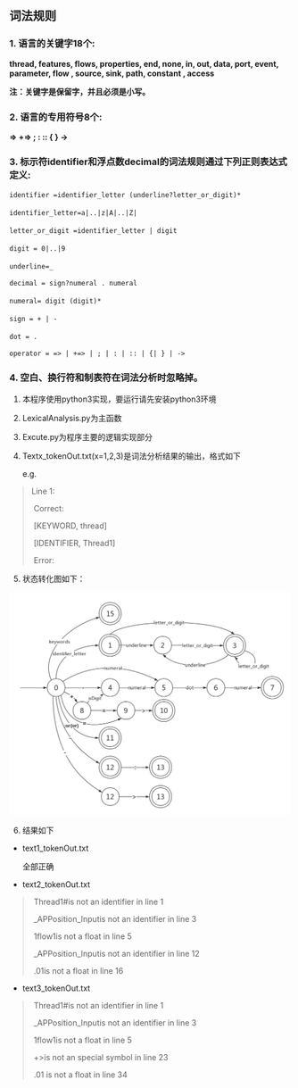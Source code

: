## 词法规则

### 1. 语言的关键字18个:

**thread, features,  flows,  properties, end,  none,  in, out, data, port,  event,  parameter, flow ,  source, sink, path, constant , access**

**注：关键字是保留字，并且必须是小写。**

### 2. 语言的专用符号8个:

**=> +=>  ;   :  ::  {  }   ->**

### 3. 标示符identifier和浮点数decimal的词法规则通过下列正则表达式定义:

```
identifier =identifier_letter (underline?letter_or_digit)*

identifier_letter=a|..|z|A|..|Z|

letter_or_digit =identifier_letter | digit

digit = 0|..|9

underline=_
```

```
decimal = sign?numeral . numeral

numeral= digit (digit)*

sign = + | -

dot = .
```
```
operator = => | +=> | ; | : | :: | {| } | ->
```
### 4. 空白、换行符和制表符在词法分析时忽略掉。

1. 本程序使用python3实现，要运行请先安装python3环境
2. LexicalAnalysis.py为主函数
3. Excute.py为程序主要的逻辑实现部分

4.    Textx_tokenOut.txt(x=1,2,3)是词法分析结果的输出，格式如下

      e.g.

> Line 1:
>
> ​	Correct:
>
> ​		 [KEYWORD, thread]
>
> ​		[IDENTIFIER, Thread1]
>
> ​	 Error:

5. 状态转化图如下：

![statement](statement.png)

6. 结果如下

* text1_tokenOut.txt 

  全部正确

* text2_tokenOut.txt

> ​        Thread1#is not an identifier in line 1
>
> ​	_APPosition_Inputis not an identifier in line 3
>
> ​         1flow1is not a float in line 5
>
> ​         _APPosition_Inputis not an identifier in line 12
>
> ​         .01is not a float in line 16

* text3_tokenOut.txt

> ​        Thread1#is not an identifier in line 1
>
> ​         _APPosition_Inputis not an identifier in line 3
>
> ​         1flow1is not a float in line 5
>
> ​         +>is not an special symbol in line 23
>
> ​	.01 is not a float in line 34
